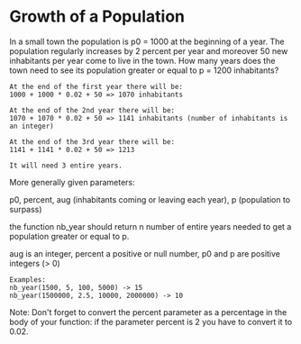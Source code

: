 # Growth of a Population

In a small town the population is p0 = 1000 at the beginning of a year. The population regularly increases by 2 percent per year and moreover 
50 new inhabitants per year come to live in the town. How many years does the town need to see its population greater or equal to p = 1200 inhabitants?


    At the end of the first year there will be: 
    1000 + 1000 * 0.02 + 50 => 1070 inhabitants

    At the end of the 2nd year there will be: 
    1070 + 1070 * 0.02 + 50 => 1141 inhabitants (number of inhabitants is an integer)

    At the end of the 3rd year there will be:
    1141 + 1141 * 0.02 + 50 => 1213

    It will need 3 entire years.

More generally given parameters:

p0, percent, aug (inhabitants coming or leaving each year), p (population to surpass)

the function nb_year should return n number of entire years needed to get a population greater or equal to p.

aug is an integer, percent a positive or null number, p0 and p are positive integers (> 0)

    Examples:
    nb_year(1500, 5, 100, 5000) -> 15
    nb_year(1500000, 2.5, 10000, 2000000) -> 10
    
Note: Don't forget to convert the percent parameter as a percentage in the body of your function: if the parameter percent is 2 you have to convert it to 0.02.

